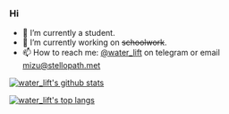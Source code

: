 ### Hi

- :telescope: I’m currently a student.
- :seedling: I’m currently working on ~~schoolwork~~.
- :mailbox: How to reach me: [@water_lift](https://t.me/water_lift) on telegram or email mizu@stellopath.met

[![water_lift's github stats](https://github-readme-stats.vercel.app/api?username=AsakuraMizu&show_icons=true)](https://github.com/anuraghazra/github-readme-stats)

[![water_lift's top langs](https://github-readme-stats.vercel.app/api/top-langs/?username=AsakuraMizu&layout=compact)](https://github.com/anuraghazra/github-readme-stats)
